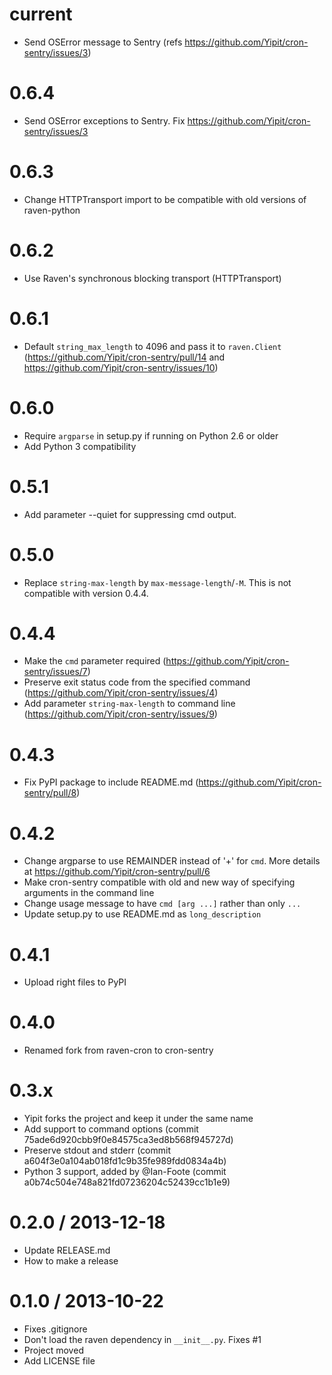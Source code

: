 current
=======

* Send OSError message to Sentry (refs https://github.com/Yipit/cron-sentry/issues/3)


0.6.4
=====

* Send OSError exceptions to Sentry. Fix https://github.com/Yipit/cron-sentry/issues/3


0.6.3
=====

* Change HTTPTransport import to be compatible with old versions of raven-python


0.6.2
=====

* Use Raven's synchronous blocking transport (HTTPTransport)


0.6.1
=====

* Default `string_max_length` to 4096 and pass it to `raven.Client` (https://github.com/Yipit/cron-sentry/pull/14 and https://github.com/Yipit/cron-sentry/issues/10)


0.6.0
=====

* Require `argparse` in setup.py if running on Python 2.6 or older
* Add Python 3 compatibility


0.5.1
=====

* Add parameter --quiet for suppressing cmd output.


0.5.0
=====

* Replace `string-max-length` by `max-message-length`/`-M`. This is not compatible with version 0.4.4.


0.4.4
======

* Make the `cmd` parameter required (https://github.com/Yipit/cron-sentry/issues/7)
* Preserve exit status code from the specified command (https://github.com/Yipit/cron-sentry/issues/4)
* Add parameter `string-max-length` to command line (https://github.com/Yipit/cron-sentry/issues/9)


0.4.3
=====

* Fix PyPI package to include README.md (https://github.com/Yipit/cron-sentry/pull/8)


0.4.2
=====

* Change argparse to use REMAINDER instead of '+' for `cmd`. More details at https://github.com/Yipit/cron-sentry/pull/6
* Make cron-sentry compatible with old and new way of specifying arguments in the command line
* Change usage message to have `cmd [arg ...]` rather than only `...`
* Update setup.py to use README.md as `long_description`


0.4.1
=====

* Upload right files to PyPI


0.4.0
=====

* Renamed fork from raven-cron to cron-sentry


0.3.x
=====
* Yipit forks the project and keep it under the same name
* Add support to command options (commit 75ade6d920cbb9f0e84575ca3ed8b568f945727d)
* Preserve stdout and stderr (commit a604f3e0a104ab018fd1c9b35fe989fdd0834a4b)
* Python 3 support, added by @Ian-Foote (commit a0b74c504e748a821fd07236204c52439cc1b1e9)


0.2.0 / 2013-12-18 
==================

 * Update RELEASE.md
 * How to make a release


0.1.0 / 2013-10-22 
==================

 * Fixes .gitignore
 * Don't load the raven dependency in `__init__.py`. Fixes #1
 * Project moved
 * Add LICENSE file

